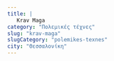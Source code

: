 ```yaml
---
title: |
   Krav Maga
category: "Πολεμικές τέχνες"
slug: "krav-maga"
slugCategory: "polemikes-texnes"
city: "Θεσσαλονίκη"
---
```


